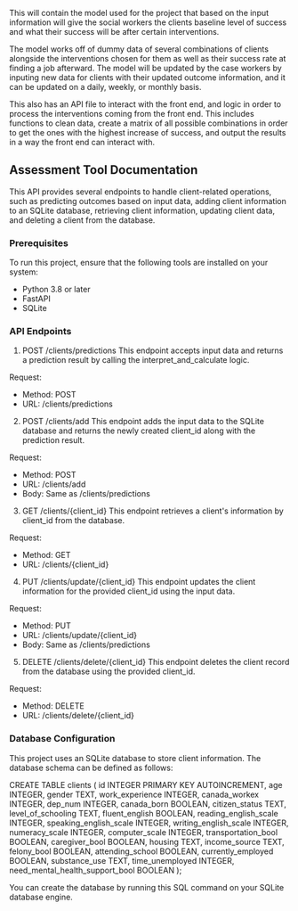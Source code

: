 This will contain the model used for the project that based on the input information will give the social workers the clients baseline level of success and what their success will be after certain interventions.

The model works off of dummy data of several combinations of clients alongside the interventions chosen for them as well as their success rate at finding a job afterward. The model will be updated by the case workers by inputing new data for clients with their updated outcome information, and it can be updated on a daily, weekly, or monthly basis.

This also has an API file to interact with the front end, and logic in order to process the interventions coming from the front end. This includes functions to clean data, create a matrix of all possible combinations in order to get the ones with the highest increase of success, and output the results in a way the front end can interact with.

## Assessment Tool Documentation

This API provides several endpoints to handle client-related operations, such as predicting outcomes based on input data, adding client information to an SQLite database, retrieving client information, updating client data, and deleting a client from the database.

### Prerequisites
To run this project, ensure that the following tools are installed on your system:

* Python 3.8 or later
* FastAPI
* SQLite

### API Endpoints
1. POST /clients/predictions
This endpoint accepts input data and returns a prediction result by calling the interpret_and_calculate logic.

Request:
* Method: POST
* URL: /clients/predictions

2. POST /clients/add
This endpoint adds the input data to the SQLite database and returns the newly created client_id along with the prediction result.

Request:
* Method: POST
* URL: /clients/add
* Body: Same as /clients/predictions

3. GET /clients/{client_id}
This endpoint retrieves a client's information by client_id from the database.

Request:
* Method: GET
* URL: /clients/{client_id}

4. PUT /clients/update/{client_id}
This endpoint updates the client information for the provided client_id using the input data.

Request:

* Method: PUT
* URL: /clients/update/{client_id}
* Body: Same as /clients/predictions

5. DELETE /clients/delete/{client_id}
This endpoint deletes the client record from the database using the provided client_id.

Request:
* Method: DELETE
* URL: /clients/delete/{client_id}

### Database Configuration
This project uses an SQLite database to store client information. The database schema can be defined as follows:

CREATE TABLE clients (
    id INTEGER PRIMARY KEY AUTOINCREMENT,
    age INTEGER,
    gender TEXT,
    work_experience INTEGER,
    canada_workex INTEGER,
    dep_num INTEGER,
    canada_born BOOLEAN,
    citizen_status TEXT,
    level_of_schooling TEXT,
    fluent_english BOOLEAN,
    reading_english_scale INTEGER,
    speaking_english_scale INTEGER,
    writing_english_scale INTEGER,
    numeracy_scale INTEGER,
    computer_scale INTEGER,
    transportation_bool BOOLEAN,
    caregiver_bool BOOLEAN,
    housing TEXT,
    income_source TEXT,
    felony_bool BOOLEAN,
    attending_school BOOLEAN,
    currently_employed BOOLEAN,
    substance_use TEXT,
    time_unemployed INTEGER,
    need_mental_health_support_bool BOOLEAN
);

You can create the database by running this SQL command on your SQLite database engine.
